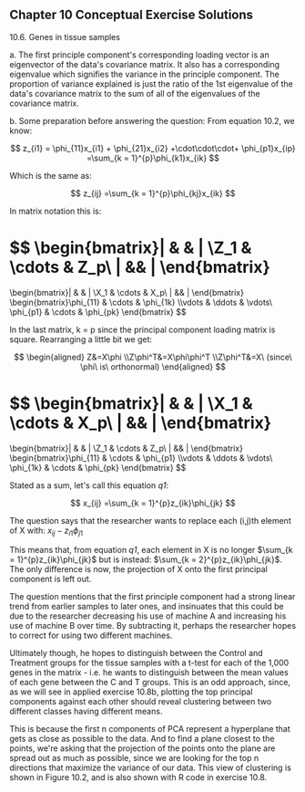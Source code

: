 Chapter 10 Conceptual Exercise Solutions
---

10.6. Genes in tissue samples

a. The first principle component's corresponding loading vector is an eigenvector of the data's covariance matrix. It also has a corresponding eigenvalue which signifies the variance in the principle component. The proportion of variance explained is just the ratio of the 1st eigenvalue of the data's covariance matrix to the sum of all of the eigenvalues of the covariance matrix.

b. Some preparation before answering the question: From equation 10.2, we know:

$$
z_{i1} =
\phi_{11}x_{i1} + \phi_{21}x_{i2} +\cdot\cdot\cdot+ \phi_{p1}x_{ip}
=\sum_{k = 1}^{p}\phi_{k1}x_{ik}
$$

Which is the same as:

$$
z_{ij}
=\sum_{k = 1}^{p}\phi_{kj}x_{ik}
$$

In matrix notation this is:

$$
\begin{bmatrix}| &  & | \\Z_1 & \cdots & Z_p\\ | && |  \end{bmatrix}
=
\begin{bmatrix}| &  & | \\X_1 & \cdots & X_p\\ | && |  \end{bmatrix}
\begin{bmatrix}\phi_{11} & \cdots & \phi_{1k} \\\vdots & \ddots & \vdots\\ \phi_{p1} & \cdots & \phi_{pk}  \end{bmatrix}
$$

In the last matrix, k = p since the principal component loading matrix is square. Rearranging a little bit we get:

$$
\begin{aligned}
Z&=X\phi
\\Z\phi^T&=X\phi\phi^T
\\Z\phi^T&=X\ (since\ \phi\ is\ orthonormal)
\end{aligned}
$$

$$
\begin{bmatrix}| &  & | \\X_1 & \cdots & X_p\\ | && |  \end{bmatrix}
=
\begin{bmatrix}| &  & | \\Z_1 & \cdots & Z_p\\ | && |  \end{bmatrix}
\begin{bmatrix}\phi_{11} & \cdots & \phi_{p1} \\\vdots & \ddots & \vdots\\ \phi_{1k} & \cdots & \phi_{pk}  \end{bmatrix}
$$

Stated as a sum, let's call this equation *q1*:

$$
x_{ij}
=\sum_{k = 1}^{p}z_{ik}\phi_{jk}
$$

The question says that the researcher wants to replace each (i,j)th element of X with: $x_{ij} - z_{i1}\phi_{j1}$

This means that, from equation *q1*, each element in X is no longer $\sum_{k = 1}^{p}z_{ik}\phi_{jk}$ but is instead: $\sum_{k = 2}^{p}z_{ik}\phi_{jk}$. The only difference is now, the projection of X onto the first principal component is left out.

The question mentions that the first principle component had a strong linear trend from earlier samples to later ones, and insinuates that this could be due to the researcher decreasing his use of machine A and increasing his use of machine B over time. By subtracting it, perhaps the researcher hopes to correct for using two different machines.

Ultimately though, he hopes to distinguish between the Control and Treatment groups for the tissue samples with a t-test for each of the 1,000 genes in the matrix - i.e. he wants to distinguish between the mean values of each gene between the C and T groups. This is an odd approach, since, as we will see in applied exercise 10.8b, plotting the top principal components against each other should reveal clustering between two different classes having different means.

This is because the first n components of PCA represent a hyperplane that gets as close as possible to the data. And to find a plane closest to the points, we're asking that the projection of the points onto the plane are spread out as much as possible, since we are looking for the top n directions that maximize the variance of our data. This view of clustering is shown in Figure 10.2, and is also shown with R code in exercise 10.8.
